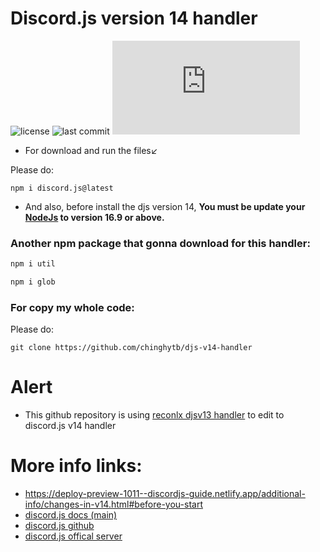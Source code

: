 # Discord.js version 14 handler

![license](https://img.shields.io/github/license/chingh1123/djs-v14-handler)
![last commit](https://img.shields.io/github/last-commit/chingh1123/djs-v14-handler)
[![discord.js version](https://img.shields.io/github/package-json/dependency-version/chingh1123/djs-v14-handler/discord.js)](https://discord.js.org)

- For download and run the files↙️

Please do:
```
npm i discord.js@latest
```

- And also, before install the djs version 14, **You must be update your [NodeJs](https://nodejs.org/en/download/current/) to version 16.9 or above.**

### Another npm package that gonna download for this handler:
```js
npm i util
```
```js
npm i glob
```

### For copy my whole code:
Please do:
```
git clone https://github.com/chinghytb/djs-v14-handler
```

# Alert
- This github repository is using [reconlx djsv13 handler](https://github.com/reconlx/djs-base-handler) to edit to discord.js v14 handler

# More info links:
- https://deploy-preview-1011--discordjs-guide.netlify.app/additional-info/changes-in-v14.html#before-you-start
- [discord.js docs (main)](https://discord.js.org/#/docs/discord.js/main/general/welcome)
- [discord.js github](https://github.com/discordjs)
- [discord.js offical server](https://discord.gg/djs)

